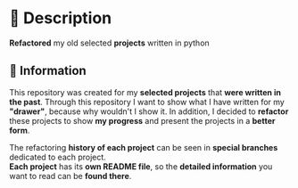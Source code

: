 # 🔹 Description
__Refactored__ my old selected __projects__ written in python

## 🔹 Information
This repository was created for my __selected projects__ that __were written in the past__.
Through this repository I want to show what I have written for my __"drawer"__, because why wouldn't I show it.
In addition, I decided to __refactor__ these projects to show __my progress__ and present the projects in a __better form__.

The refactoring __history of each project__ can be seen in __special branches__ dedicated to each project.\
__Each project__ has its __own README file__, so the __detailed information__ you want to read can be __found there__.